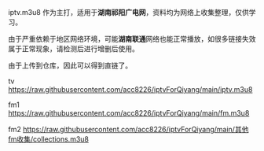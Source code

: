 iptv.m3u8 作为主打，适用于**湖南祁阳广电网**，资料均为网络上收集整理，仅供学习。

由于严重依赖于地区网络环境，可能**湖南联通**网络也能正常播放，如很多链接失效属于正常现象，请检测后进行增删后使用。

由于上传到仓库，因此可以得到直链了。

tv
https://raw.githubusercontent.com/acc8226/iptvForQiyang/main/iptv.m3u8

fm1
https://raw.githubusercontent.com/acc8226/iptvForQiyang/main/fm.m3u8

fm2
https://raw.githubusercontent.com/acc8226/iptvForQiyang/main/其他fm收集/collections.m3u8


